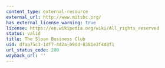 ```yaml
---
content_type: external-resource
external_url: http://www.mitsbc.org/
has_external_license_warning: true
license: https://en.wikipedia.org/wiki/All_rights_reserved
status: valid
title: The Sloan Business Club
uid: dfaa75c3-1df7-442a-b9dd-8381e2f4d8f1
url_status_code: 200
wayback_url: ''
---
```

